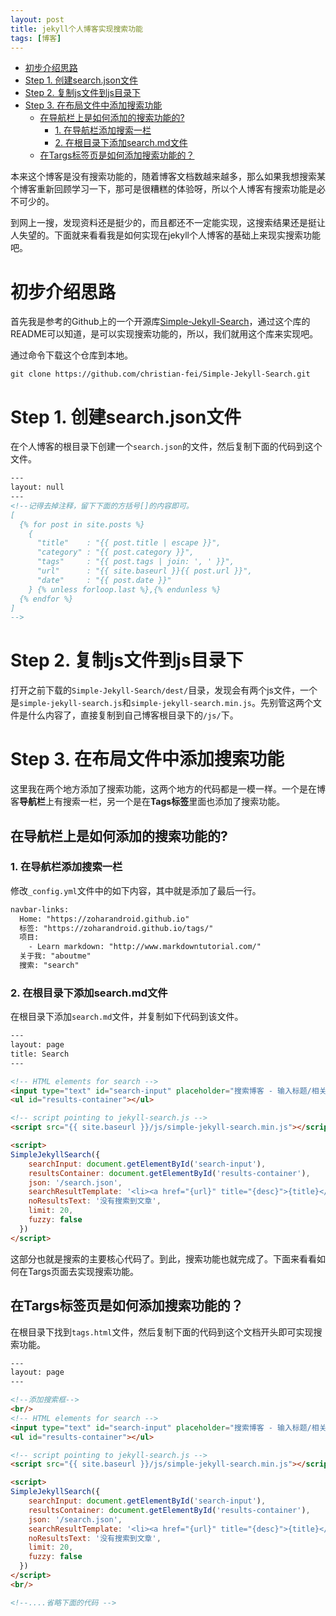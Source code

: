 ```yaml
---
layout: post
title: jekyll个人博客实现搜索功能
tags: [博客]
---
```

<!-- TOC -->

- [初步介绍思路](#初步介绍思路)
- [Step 1. 创建search.json文件](#step-1-创建searchjson文件)
- [Step 2. 复制js文件到js目录下](#step-2-复制js文件到js目录下)
- [Step 3. 在布局文件中添加搜索功能](#step-3-在布局文件中添加搜索功能)
    - [在导航栏上是如何添加的搜索功能的?](#在导航栏上是如何添加的搜索功能的)
        - [1. 在导航栏添加搜索一栏](#1-在导航栏添加搜索一栏)
        - [2. 在根目录下添加search.md文件](#2-在根目录下添加searchmd文件)
    - [在Targs标签页是如何添加搜索功能的？](#在targs标签页是如何添加搜索功能的)

<!-- /TOC -->


本来这个博客是没有搜索功能的，随着博客文档数越来越多，那么如果我想搜索某个博客重新回顾学习一下，那可是很糟糕的体验呀，所以个人博客有搜索功能是必不可少的。

到网上一搜，发现资料还是挺少的，而且都还不一定能实现，这搜索结果还是挺让人失望的。下面就来看看我是如何实现在jekyll个人博客的基础上来现实搜索功能吧。

# 初步介绍思路

首先我是参考的Github上的一个开源库[Simple-Jekyll-Search](https://github.com/christian-fei/Simple-Jekyll-Search)，通过这个库的README可以知道，是可以实现搜索功能的，所以，我们就用这个库来实现吧。

通过命令下载这个仓库到本地。
```
git clone https://github.com/christian-fei/Simple-Jekyll-Search.git
```

# Step 1. 创建search.json文件

在个人博客的根目录下创建一个`search.json`的文件，然后复制下面的代码到这个文件。

```html
---
layout: null
---
<!--记得去掉注释，留下下面的方括号[]的内容即可。
[
  {% for post in site.posts %}
    {
      "title"    : "{{ post.title | escape }}",
      "category" : "{{ post.category }}",
      "tags"     : "{{ post.tags | join: ', ' }}",
      "url"      : "{{ site.baseurl }}{{ post.url }}",
      "date"     : "{{ post.date }}"
    } {% unless forloop.last %},{% endunless %}
  {% endfor %}
]
-->
```

# Step 2. 复制js文件到js目录下

打开之前下载的`Simple-Jekyll-Search/dest/`目录，发现会有两个js文件，一个是`simple-jekyll-search.js`和`simple-jekyll-search.min.js`。先别管这两个文件是什么内容了，直接复制到自己博客根目录下的`/js/`下。

# Step 3. 在布局文件中添加搜索功能

这里我在两个地方添加了搜索功能，这两个地方的代码都是一模一样。一个是在博客**导航栏**上有搜索一栏，另一个是在**Tags标签**里面也添加了搜索功能。

## 在导航栏上是如何添加的搜索功能的?

### 1. 在导航栏添加搜索一栏

修改`_config.yml`文件中的如下内容，其中就是添加了最后一行。
```html
navbar-links:
  Home: "https://zoharandroid.github.io"
  标签: "https://zoharandroid.github.io/tags/"
  项目:
    - Learn markdown: "http://www.markdowntutorial.com/"
  关于我: "aboutme"
  搜索: "search"
```

### 2. 在根目录下添加search.md文件

在根目录下添加`search.md`文件，并复制如下代码到该文件。

```html
---
layout: page
title: Search
---

<!-- HTML elements for search -->
<input type="text" id="search-input" placeholder="搜索博客 - 输入标题/相关内容/日期/Tags.." style="width:380px;"/>
<ul id="results-container"></ul>

<!-- script pointing to jekyll-search.js -->
<script src="{{ site.baseurl }}/js/simple-jekyll-search.min.js"></script>

<script>
SimpleJekyllSearch({
    searchInput: document.getElementById('search-input'),
    resultsContainer: document.getElementById('results-container'),
    json: '/search.json',
    searchResultTemplate: '<li><a href="{url}" title="{desc}">{title}</a></li>',
    noResultsText: '没有搜索到文章',
    limit: 20,
    fuzzy: false
  })
</script>

```

这部分也就是搜索的主要核心代码了。到此，搜索功能也就完成了。下面来看看如何在Targs页面去实现搜索功能。

## 在Targs标签页是如何添加搜索功能的？

在根目录下找到`tags.html`文件，然后复制下面的代码到这个文档开头即可实现搜索功能。

```html
---
layout: page
---

<!--添加搜索框-->
<br/>
<!-- HTML elements for search -->
<input type="text" id="search-input" placeholder="搜索博客 - 输入标题/相关内容/日期/Tags.." style="width:380px;"/>
<ul id="results-container"></ul>

<!-- script pointing to jekyll-search.js -->
<script src="{{ site.baseurl }}/js/simple-jekyll-search.min.js"></script>

<script>
SimpleJekyllSearch({
    searchInput: document.getElementById('search-input'),
    resultsContainer: document.getElementById('results-container'),
    json: '/search.json',
    searchResultTemplate: '<li><a href="{url}" title="{desc}">{title}</a></li>',
    noResultsText: '没有搜索到文章',
    limit: 20,
    fuzzy: false
  })
</script>
<br/>

<!--....省略下面的代码 -->

```